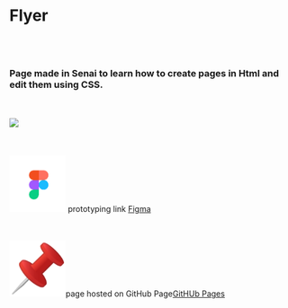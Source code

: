 <h1>Flyer</h1>

<br><br><h3>Page made in Senai to learn how to create pages in Html and edit them using CSS.</h3>

<br><br><img src="https://github.com/Miguel1DM/Folder/blob/main/img/tela.png">

<br><br><img src="https://github.com/Miguel1DM/Cartao-de-visitas/blob/main/img/download.png" width = "100px"/> prototyping link [Figma](https://www.figma.com/file/LpdFivPdI8kVfiifOUf5Zm/Aula-28-08-23?type=design&mode=design&t=Fga8E9MRLRRsLjm4-1)

<br><br><img src="https://github.com/Miguel1DM/Cartao-de-visitas/blob/main/img/alfinete.png" width = "100px"/>page hosted on GitHub Page[GitHUb Pages](https://miguel1dm.github.io/Cartao-de-visitas/)







